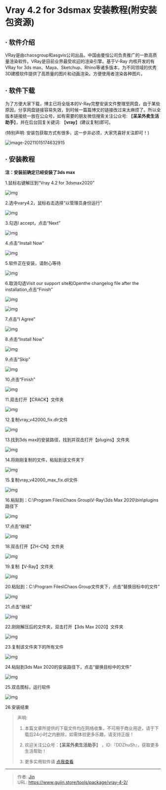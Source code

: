 # Vray 4.2 for 3dsmax 安装教程(附安装包资源)


## · 软件介绍
VRay是由chaosgroup和asgvis公司出品，中国由曼恒公司负责推广的一款高质量渲染软件。VRay是目前业界最受欢迎的渲染引擎。基于V-Ray 内核开发的有VRay for 3ds max、Maya、Sketchup、Rhino等诸多版本，为不同领域的优秀3D建模软件提供了高质量的图片和动画渲染。方便使用者渲染各种图片。


## · 软件下载
为了方便大家下载，博主已将全版本的V-Ray完整安装文件整理至网盘，由于某些原因，分享网盘链接容易失效，到时候一篇篇博文的链接改过来太麻烦了。所以全版本链接统一放在公众号，如有需要的朋友微信搜索关注公众号: 【**呆呆外卖生活助手**】，并在后台回复关键词: 【**vray**】(建议复制)即可。

(特别声明: 安装包获取方式有很多，这一步非必须，大家凭喜好关注即可！)

![image-20211015174632915](https://img.gujin.store/img/image-20211015174632915.png)

## · 安装教程

**注：安装前确定已经安装了3ds max**

1.鼠标右键解压到“Vray 4.2 for 3dsmax2020”

![img](https://img.gujin.store/img/v2-be0b6404afafedc9941c98d6fa50de3b_720w.png)

2.选中vary4.2，鼠标右击选择“以管理员身份运行”

![img](https://img.gujin.store/img/v2-9eac6c1d29c147e70d710b8ad67f3fa7_720w.png)

3.勾选I accept，点击“Next”

![img](https://img.gujin.store/img/v2-9da5eef4d91232a2a3677e949cd5c7ad_720w.png)

4.点击“Install Now”

![img](https://img.gujin.store/img/v2-611a30564398be49f5d7a653d4b83670_720w.png)

5.软件正在安装，请耐心等待

![img](https://img.gujin.store/img/v2-25e1b7e564b8176db7bd58b9f4c0fa1f_720w.png)

6.取消勾选Visit our support site和Openthe changelog file after the installation,点击“Finish”

![img](https://img.gujin.store/img/v2-7074f39cacfa96d197cfdb2b90d6038f_720w.png)

![img](https://img.gujin.store/img/v2-268428f8eb4ff06915f026779d4f8041_720w.png)

7.点击“I Agree”

![img](https://img.gujin.store/img/v2-c761914eb106e87104d9df2dca39c0b2_720w.png)

8.点击“Install Now”

![img](https://img.gujin.store/img/v2-37e95da5d0a5e29d4c82f3f61f562176_720w.png)

9.点击“Skip”

![img](https://img.gujin.store/img/v2-c9926ccd8c4bf3a0cce1203a695432f8_720w.png)

10.点击“Finish”

![img](https://img.gujin.store/img/v2-3f40e8a745707919c25fdbbd0dd1fba2_720w.png)

11.双击打开【CRACK】文件夹

![img](https://img.gujin.store/img/v2-d71d6a9b19073eda11b19594bcbd0c31_720w.png)

12.复制vray_v42000_fix.dlr文件

![img](https://img.gujin.store/img/v2-7e94e0f3f84f460912fa862fb0477890_720w.png)



13.找到3ds max的安装路径，找到并双击打开【plugins】文件夹

![img](https://img.gujin.store/img/v2-805f2f7edcf8329ea900b9abc00dd1a2_720w.png)

14.将刚刚复制的文件，粘贴到该文件夹下

![img](https://img.gujin.store/img/v2-baf42ab2de3bcdb8677bfd0a8ef65218_720w.png)

15.复制vray_v42000_max_fix.dll文件

![img](https://img.gujin.store/img/v2-c4c3c4da22487e97f81443c3c2140342_720w.png)



16.粘贴到：C:\Program Files\Chaos Group\V-Ray\3ds Max 2020\bin\plugins路径下

![img](https://img.gujin.store/img/v2-00e38ea2a03cbe3065bb2da316a7f702_720w.png)

17.点击“继续”

![img](https://img.gujin.store/img/v2-1376a7f5b832aeaaa9ba8853549f3f32_720w.png)



18.双击打开【ZH-CN】文件夹

![img](https://img.gujin.store/img/v2-52b61f4b79b8491f3466370e1eb001d6_720w.png)

19.复制【V-Ray】文件夹

![img](https://img.gujin.store/img/v2-2c9175858d2741b059155f77d5fa77de_720w.png)

20.粘贴到：C:\Program Files\Chaos Group文件夹下，点击“替换目标中的文件”

![img](https://img.gujin.store/img/v2-c0035f891674e0841ab989e0a53765b6_720w.png)

21.点击“继续”

![img](https://img.gujin.store/img/v2-11e2fcb415cf395dce9e9befc9402c3b_720w.png)

22.刚刚解压后的文件夹，双击打开【3ds Max 2020】文件夹

![img](https://img.gujin.store/img/v2-a42ef8fdb357fef701725ee552fecbc6_720w.png)



23.复制该文件夹下的所有文件

![img](https://img.gujin.store/img/v2-452866f50240ae6f6d3dcd4467442878_720w.png)



24.粘贴到3ds Max 2020的安装路径下，点击“替换目标中的文件”

![img](https://img.gujin.store/img/v2-4d249263e12e626af12749c510f134f9_720w.png)



25.双击图标，运行软件

![img](https://img.gujin.store/img/v2-2f5b5db9b39127a0f97e89e99726991f_720w.png)

26.安装结束




> 声明: 
>
> 1. 本篇文章所提供的下载文件均在网络收集，不可用于商业用途，请于下载后24小时之内删除，如需体验更多乐趣，请支持正版！
>
> 2. 欢迎关注公众号：【**呆呆外卖生活助手**】 ，ID:『DDZhuSh』，获取更多生活帮助！
>
> 3. 更多实用软件请  [点我查看](/tools)

---

> 作者: [Jin](https://img.gujin.store/img/favicon.ico)  
> URL: https://www.gujin.store/tools/package/vray-4-2/  

